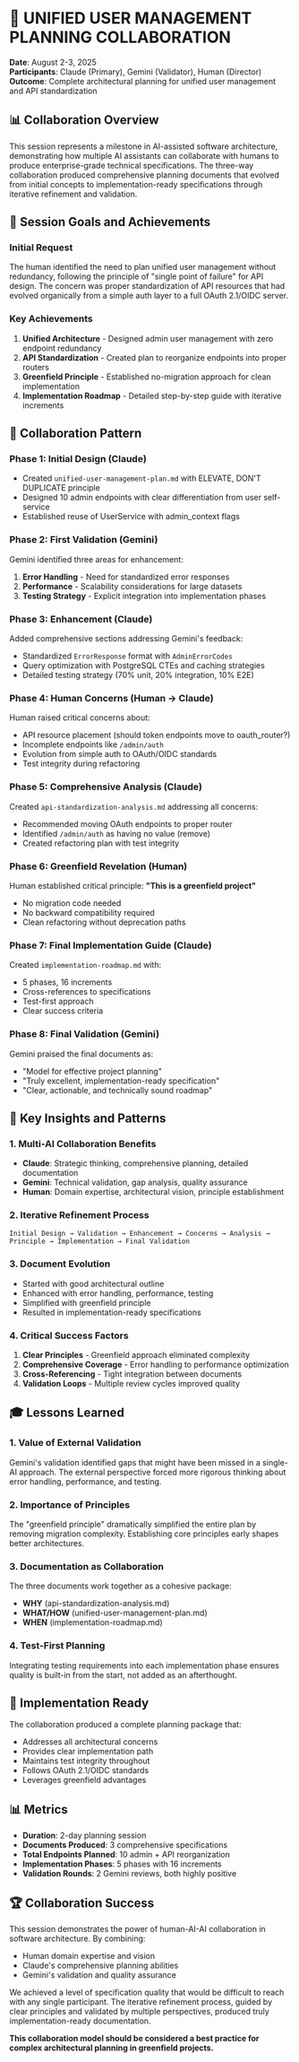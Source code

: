# 🤝 UNIFIED USER MANAGEMENT PLANNING COLLABORATION

**Date**: August 2-3, 2025  
**Participants**: Claude (Primary), Gemini (Validator), Human (Director)  
**Outcome**: Complete architectural planning for unified user management and API standardization

## 📊 Collaboration Overview

This session represents a milestone in AI-assisted software architecture, demonstrating how multiple AI assistants can collaborate with humans to produce enterprise-grade technical specifications. The three-way collaboration produced comprehensive planning documents that evolved from initial concepts to implementation-ready specifications through iterative refinement and validation.

## 🎯 Session Goals and Achievements

### Initial Request
The human identified the need to plan unified user management without redundancy, following the principle of "single point of failure" for API design. The concern was proper standardization of API resources that had evolved organically from a simple auth layer to a full OAuth 2.1/OIDC server.

### Key Achievements
1. **Unified Architecture** - Designed admin user management with zero endpoint redundancy
2. **API Standardization** - Created plan to reorganize endpoints into proper routers
3. **Greenfield Principle** - Established no-migration approach for clean implementation
4. **Implementation Roadmap** - Detailed step-by-step guide with iterative increments

## 🔄 Collaboration Pattern

### Phase 1: Initial Design (Claude)
- Created `unified-user-management-plan.md` with ELEVATE, DON'T DUPLICATE principle
- Designed 10 admin endpoints with clear differentiation from user self-service
- Established reuse of UserService with admin_context flags

### Phase 2: First Validation (Gemini)
Gemini identified three areas for enhancement:
1. **Error Handling** - Need for standardized error responses
2. **Performance** - Scalability considerations for large datasets
3. **Testing Strategy** - Explicit integration into implementation phases

### Phase 3: Enhancement (Claude)
Added comprehensive sections addressing Gemini's feedback:
- Standardized `ErrorResponse` format with `AdminErrorCodes`
- Query optimization with PostgreSQL CTEs and caching strategies
- Detailed testing strategy (70% unit, 20% integration, 10% E2E)

### Phase 4: Human Concerns (Human → Claude)
Human raised critical concerns about:
- API resource placement (should token endpoints move to oauth_router?)
- Incomplete endpoints like `/admin/auth`
- Evolution from simple auth to OAuth/OIDC standards
- Test integrity during refactoring

### Phase 5: Comprehensive Analysis (Claude)
Created `api-standardization-analysis.md` addressing all concerns:
- Recommended moving OAuth endpoints to proper router
- Identified `/admin/auth` as having no value (remove)
- Created refactoring plan with test integrity

### Phase 6: Greenfield Revelation (Human)
Human established critical principle: **"This is a greenfield project"**
- No migration code needed
- No backward compatibility required
- Clean refactoring without deprecation paths

### Phase 7: Final Implementation Guide (Claude)
Created `implementation-roadmap.md` with:
- 5 phases, 16 increments
- Cross-references to specifications
- Test-first approach
- Clear success criteria

### Phase 8: Final Validation (Gemini)
Gemini praised the final documents as:
- "Model for effective project planning"
- "Truly excellent, implementation-ready specification"
- "Clear, actionable, and technically sound roadmap"

## 📝 Key Insights and Patterns

### 1. **Multi-AI Collaboration Benefits**
- **Claude**: Strategic thinking, comprehensive planning, detailed documentation
- **Gemini**: Technical validation, gap analysis, quality assurance
- **Human**: Domain expertise, architectural vision, principle establishment

### 2. **Iterative Refinement Process**
```
Initial Design → Validation → Enhancement → Concerns → Analysis → Principle → Implementation → Final Validation
```

### 3. **Document Evolution**
- Started with good architectural outline
- Enhanced with error handling, performance, testing
- Simplified with greenfield principle
- Resulted in implementation-ready specifications

### 4. **Critical Success Factors**
1. **Clear Principles** - Greenfield approach eliminated complexity
2. **Comprehensive Coverage** - Error handling to performance optimization
3. **Cross-Referencing** - Tight integration between documents
4. **Validation Loops** - Multiple review cycles improved quality

## 🎓 Lessons Learned

### 1. **Value of External Validation**
Gemini's validation identified gaps that might have been missed in a single-AI approach. The external perspective forced more rigorous thinking about error handling, performance, and testing.

### 2. **Importance of Principles**
The "greenfield principle" dramatically simplified the entire plan by removing migration complexity. Establishing core principles early shapes better architectures.

### 3. **Documentation as Collaboration**
The three documents work together as a cohesive package:
- **WHY** (api-standardization-analysis.md)
- **WHAT/HOW** (unified-user-management-plan.md)  
- **WHEN** (implementation-roadmap.md)

### 4. **Test-First Planning**
Integrating testing requirements into each implementation phase ensures quality is built-in from the start, not added as an afterthought.

## 🚀 Implementation Ready

The collaboration produced a complete planning package that:
- Addresses all architectural concerns
- Provides clear implementation path
- Maintains test integrity throughout
- Follows OAuth 2.1/OIDC standards
- Leverages greenfield advantages

## 📊 Metrics

- **Duration**: 2-day planning session
- **Documents Produced**: 3 comprehensive specifications
- **Total Endpoints Planned**: 10 admin + API reorganization
- **Implementation Phases**: 5 phases with 16 increments
- **Validation Rounds**: 2 Gemini reviews, both highly positive

## 🏆 Collaboration Success

This session demonstrates the power of human-AI-AI collaboration in software architecture. By combining:
- Human domain expertise and vision
- Claude's comprehensive planning abilities
- Gemini's validation and quality assurance

We achieved a level of specification quality that would be difficult to reach with any single participant. The iterative refinement process, guided by clear principles and validated by multiple perspectives, produced truly implementation-ready documentation.

**This collaboration model should be considered a best practice for complex architectural planning in greenfield projects.**